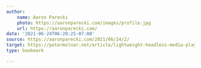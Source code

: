```yaml
---
author:
    name: Aaron Parecki
    photo: https://aaronparecki.com/images/profile.jpg
    url: https://aaronparecki.com/
date: '2021-06-24T06:20:25-07:00'
source: https://aaronparecki.com/2021/06/24/2/
target: https://petermolnar.net/article/lightweight-headless-media-player-raspberry-pi/
type: bookmark

---
```



